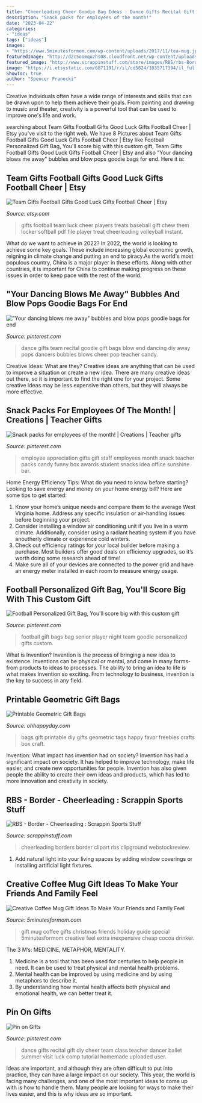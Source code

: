 ```yaml
---
title: "Cheerleading Cheer Goodie Bag Ideas : Dance Gifts Recital Gift Diy Cheer Team Class Teacher Dancer Ballet Summer Visit Luck Comp Tutorial Homemade Uploaded User"
description: "Snack packs for employees of the month!"
date: "2023-04-22"
categories:
- "ideas"
tags: ["ideas"]
images:
- "https://www.5minutesformom.com/wp-content/uploads/2017/11/tea-mug.jpg"
featuredImage: "http://d2c5oomqu2hs08.cloudfront.net/wp-content/uploads/2014/07/1_geo_giftbag.jpg"
featured_image: "http://www.scrappinstuff.com/store/images/RBS/rbs-Border-Cheerleading.jpg"
image: "https://i.etsystatic.com/6871191/r/il/cd5824/1035717394/il_fullxfull.1035717394_kcxs.jpg"
ShowToc: true
author: "Spencer Franecki"
---
```



Creative individuals often have a wide range of interests and skills that can be drawn upon to help them achieve their goals. From painting and drawing to music and theater, creativity is a powerful tool that can be used to improve one's life and work.

	

		
searching about Team Gifts Football Gifts Good Luck Gifts Football Cheer | Etsy you've visit to the right web. We have 8 Pictures about Team Gifts Football Gifts Good Luck Gifts Football Cheer | Etsy like Football Personalized Gift Bag, You&#039;ll score big with this custom gift, Team Gifts Football Gifts Good Luck Gifts Football Cheer | Etsy and also &quot;Your dancing blows me away&quot; bubbles and blow pops goodie bags for end. Here it is:
		
    
## Team Gifts Football Gifts Good Luck Gifts Football Cheer | Etsy

<img loading=lazy src="https://i.etsystatic.com/6871191/r/il/cd5824/1035717394/il_fullxfull.1035717394_kcxs.jpg" onerror="this.onerror=null;this.src='https://tse3.mm.bing.net/th?id=OIP.Ip738i_25ooRx4fu6r9qiAHaJ4&amp;pid=15.1';" alt="Team Gifts Football Gifts Good Luck Gifts Football Cheer | Etsy">

_Source: etsy.com_

>gifts football team luck cheer players treats baseball gift chew them locker softball pdf file player treat cheerleading volleyball instant. 

	

What do we want to achieve in 2022?
In 2022, the world is looking to achieve some key goals. These include increasing global economic growth, reigning in climate change and putting an end to piracy.As the world's most populous country, China is a major player in these efforts. Along with other countries, it is important for China to continue making progress on these issues in order to keep pace with the rest of the world.

    
## &quot;Your Dancing Blows Me Away&quot; Bubbles And Blow Pops Goodie Bags For End

<img loading=lazy src="https://i.pinimg.com/originals/05/2c/04/052c04a53afc655ed34796e78544d9ab.jpg" onerror="this.onerror=null;this.src='https://tse1.mm.bing.net/th?id=OIP.nyArlN3SfmSAb57UQXQBSAHaNL&amp;pid=15.1';" alt="&quot;Your dancing blows me away&quot; bubbles and blow pops goodie bags for end">

_Source: pinterest.com_

>dance gifts team recital goodie gift bags blow end dancing diy away pops dancers bubbles blows cheer pop teacher candy. 

	

Creative Ideas: What are they?
Creative ideas are anything that can be used to improve a situation or create a new idea. There are many creative ideas out there, so it is important to find the right one for your project. Some creative ideas may be less expensive than others, but they will always be more effective.

    
## Snack Packs For Employees Of The Month! | Creations | Teacher Gifts

<img loading=lazy src="https://i.pinimg.com/736x/70/9c/53/709c535e6c14d794a48abf5a5f119966--employee-gifts-student-employee-appreciation.jpg?b=t" onerror="this.onerror=null;this.src='https://tse3.mm.bing.net/th?id=OIP.xpjV97SZzjcScajhoUetDwAAAA&amp;pid=15.1';" alt="Snack packs for employees of the month! | Creations | Teacher gifts">

_Source: pinterest.com_

>employee appreciation gifts gift staff employees month snack teacher packs candy funny box awards student snacks idea office sunshine bar. 

	

Home Energy Efficiency Tips: What do you need to know before starting?
Looking to save energy and money on your home energy bill? Here are some tips to get started: 
1. Know your home’s unique needs and compare them to the average West Virginia home. Address any specific insulation or air-handling issues before beginning your project. 
2. Consider installing a window air conditioning unit if you live in a warm climate. Additionally, consider using a radiant heating system if you have anoutherly climate or experience cold winters. 
3. Check out efficiency ratings for your local builder before making a purchase. Most builders offer good deals on efficiency upgrades, so it’s worth doing some research ahead of time! 
4. Make sure all of your devices are connected to the power grid and have an energy meter installed in each room to measure energy usage.

    
## Football Personalized Gift Bag, You&#039;ll Score Big With This Custom Gift

<img loading=lazy src="https://i.pinimg.com/originals/72/cf/10/72cf107fffbdfd523409b430a1ca2a3e.jpg" onerror="this.onerror=null;this.src='https://tse4.mm.bing.net/th?id=OIP.n6KT_UiQ9zl-4Lboe7YXgAHaJT&amp;pid=15.1';" alt="Football Personalized Gift Bag, You&#039;ll score big with this custom gift">

_Source: pinterest.com_

>football gift bags bag senior player night team goodie personalized gifts custom. 

	

What is Invention?
Invention is the process of bringing a new idea to existence. Inventions can be physical or mental, and come in many forms- from products to ideas to processes. The ability to bring an idea to life is what makes Invention so exciting. From technology to business, invention is the key to success in any field.

    
## Printable Geometric Gift Bags

<img loading=lazy src="http://d2c5oomqu2hs08.cloudfront.net/wp-content/uploads/2014/07/1_geo_giftbag.jpg" onerror="this.onerror=null;this.src='https://tse4.mm.bing.net/th?id=OIP.W2Yp6LJGgqDjyhFmiiAsQAHaJ7&amp;pid=15.1';" alt="Printable Geometric Gift Bags">

_Source: ohhappyday.com_

>bags gift printable diy gifts geometric tags happy favor freebies crafts box craft. 

	

Invention: What impact has invention had on society?
Invention has had a significant impact on society. It has helped to improve technology, make life easier, and create new opportunities for people. Invention has also given people the ability to create their own ideas and products, which has led to more innovation and creativity in society.

    
## RBS - Border - Cheerleading : Scrappin Sports Stuff

<img loading=lazy src="http://www.scrappinstuff.com/store/images/RBS/rbs-Border-Cheerleading.jpg" onerror="this.onerror=null;this.src='https://tse4.mm.bing.net/th?id=OIP.XJUl_bTnnHb2ge2PX3rTuwHaHa&amp;pid=15.1';" alt="RBS - Border - Cheerleading : Scrappin Sports Stuff">

_Source: scrappinstuff.com_

>cheerleading borders border clipart rbs clipground webstockreview. 

	

1. Add natural light into your living spaces by adding window coverings or installing artificial light fixtures.

    
## Creative Coffee Mug Gift Ideas To Make Your Friends And Family Feel

<img loading=lazy src="https://www.5minutesformom.com/wp-content/uploads/2017/11/tea-mug.jpg" onerror="this.onerror=null;this.src='https://tse1.mm.bing.net/th?id=OIP.ruPs8X3hbkRZqI2mflVzkgHaLH&amp;pid=15.1';" alt="Creative Coffee Mug Gift Ideas To Make Your Friends and Family Feel">

_Source: 5minutesformom.com_

>gift mug coffee gifts christmas friends holiday guide special 5minutesformom creative feel extra inexpensive cheap cocoa drinker. 

	

The 3 M’s: MEDICINE, METAPHOR, MENTALITY.
1. Medicine is a tool that has been used for centuries to help people in need. It can be used to treat physical and mental health problems.
2. Mental health can be improved by using medicine and by using metaphors to describe it.
3. By understanding how mental health affects both physical and emotional health, we can better treat it.

    
## Pin On Gifts

<img loading=lazy src="https://i.pinimg.com/originals/5e/62/fa/5e62facb394aac51f6956da060c608e4.jpg" onerror="this.onerror=null;this.src='https://tse1.mm.bing.net/th?id=OIP.aSIHFb3KZC_fwkuowwLY4QHaJ4&amp;pid=15.1';" alt="Pin on Gifts">

_Source: pinterest.com_

>dance gifts recital gift diy cheer team class teacher dancer ballet summer visit luck comp tutorial homemade uploaded user. 

	

Ideas are important, and although they are often difficult to put into practice, they can have a large impact on our society. This year, the world is facing many challenges, and one of the most important ideas to come up with is how to handle them. Many people are looking for ways to make their lives easier, and this is why ideas are so important.

